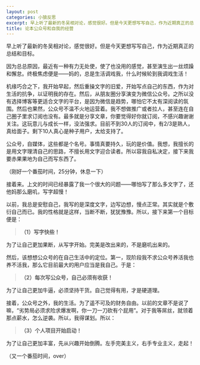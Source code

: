 ```yaml
---
layout: post
categories: 小狼反思
excerpt: 早上听了最新的冬吴相对论，感觉很好。但是今天更想写写自己，作为近期真正的总结和目标。
title: 论本公众号和自我的经营
---
```


早上听了最新的冬吴相对论，感觉很好。但是今天更想写写自己，作为近期真正的总结和目标。

因为总总原因，最近有一种有力无处使，使了也没用的感觉，甚至演生出一丝烦躁和懈怠。终极焦虑便是——妈的，总是生活调戏我，什么时候轮到我调戏生活！

机缘巧合之下，我开始早起，然后重操文字的旧爱，开始写点自己的东西，作为对生活的抗争，以证明我的存在。然后，从朋友圈分享演变为微信公众号。之所以没有选择博客等更适合文字的平台，是因为微信是趋势，哪怕它不太有深阅读的氛围。然后也果然，公众号不温不火地运营着。我不想做推广或者拉人，甚至连在自己圈子里求订阅也没有。最多就是分享文章，你要觉得好你就订阅，不感兴趣谢谢关注。这玩意儿与成长一样，没法强求。目前不到30人的订阅中，有2/3是熟人，真给面子。剩下10人真心是种子用户，太给支持了。

公众号，自媒体，这些都是个名号。事情真要持久，玩的是价值。我想，我擅长的是用文字理清自己的思路，不擅长用文字迎合读者。所以容我自私决定，接下来我要赤果果地为自己而写东西了。

（刚好一个番茄时间，25分钟，休息一下）

接着来。上文的时间已经暴露了我一个很大的问题——哪怕写了那么多文字了，还他妈那么磨叽，写字超慢！

以前，我总是安慰自己，我写的是深度文字，边写边想，慢点正常。其实就是个敷衍自己而已。我的性格就是这样，当断不断，犹犹豫豫。所以，接下来第一个目标便是：

> **（1）写字快些！**

为了让自己更加果断，从写字开始。完美是改出来的，不是磨叽出来的。

然后，该想想公众号的在自己生活中的定位。第一，现阶段我不求公众号养活我也养不活我，那么它目前最大的用户应当是我自己。于是：

> **（2）每次写公众号，自己必须有收获！**

为了让自己更加牛逼，必须坚持干货。自己觉得有用，才是硬道理。

接着，公众号之外，我的生活。为了遥不可及的财务自由。以前的文章不是说了嘛，“劣势局必须求险求爆发啊，你一刀一刀砍有个屁用”。对于我等屌丝，就领着那点薪水，怎么逆袭。所以，我得谋划。所以：

> **（3）个人项目开始启动！**

为了让自己更加丰富，先从兴趣开始倒腾。左手完美主义，右手专业主义，走起！

（又一个番茄时间，over）
